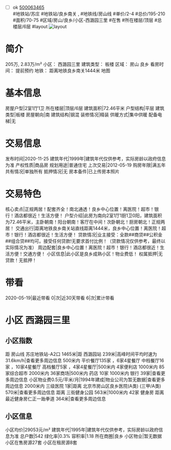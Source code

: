 - [ ] ok [500063465](https://bj.5i5j.com/ershoufang/500063465.html)  
 #地铁站/苏庄 #地铁站/良乡南关 ,  #地铁线/房山线
#单价/2-4 #总价/195-210 #面积/70-75   #区域/房山/良乡/小区-西潞园三里 #在售 #所在楼层/顶层 #总楼层/6层 #layout 
![layout](http://image2.5i5j.com//group2/M00/31/0D/CgqJNFzgxayAc2KHAACL5mwTFf8716.jpg_P5.jpg) 
# 简介 
 205万,  2.83万/m² 
小区： 西潞园三里
建筑类型： 板楼
区域： 房山 良乡
看房时间： 提前预约
地铁： 距离地铁良乡南关1444米 地图
# 基本信息 
 房屋户型|2室1厅1卫
所在楼层|顶层/6层
建筑面积|72.46平米
户型结构|平层
建筑类型|板楼
房屋朝向|南
建筑结构|钢混
装修情况|精装
供暖方式|集中供暖
配备电梯|无
# 交易信息 
 发布时间|2020-11-25
建筑年代|1999年|建筑年代仅供参考，实际房龄以政府信息为准
产权性质|商品房
规划用途|普通住宅
上次交易|2012-05-19
购房年限|满五年
共有情况|单独所有
抵押情况|无
房本备件|已上传房本照片
# 交易特色 
 核心卖点|正规两居！配套齐全！南北通透！良乡中心位置！离医院！超市！银行！酒店都很近！生活方便！
户型介绍|此房为南向2室1厅1厨1卫0阳，建筑面积为72.46平米，主卧朝南！阳台朝南！客厅在中间！次卧朝北！厨房朝北！正规两居！
交通出行|距离地铁良乡南关站直线距离1444米，良乡中心位置！离医院！超市！银行！酒店都很近！生活方便！
贷款情况|业主接受：全款##商贷##公积金##组合贷##均可。接受任何贷款!无要求首付比例！（贷款情况仅供参考，最终以实际情况为准）
周边配套|良乡中心位置！离医院！超市！银行！酒店都很近！生活方便！交通方便！
小区信息|此小区是良乡成熟小区！物业费低！
权属抵押|无贷款！无抵押！
# 带看 
 2020-05-19|最近带看	 0|次|近30天带看	 6|次|累计带看
# 小区 西潞园三里
## 小区指数 
 距 房山线 苏庄地铁站-A2口 1465米|距 西潞园站 239米|高峰时间平均时速为31.6km/h|查看更多周边信息
500米内 平价餐厅135家 ，6家4星餐厅
中档餐厅16家 ，10家4星餐厅
高档餐厅5家 ，4家4星餐厅|500米内 4家便利店
1000米内 85家综合超市
2000米内 36家商场|500米内 药店 10家
1000米内 银行 39家|查看更多周边信息
小区物业费0.5元/平米/月|1994年建成|物业公司为暂无数据|查看更多周边信息
2000米内 三级医院 1家|距离 北京市房山区良乡医院(A类) (三甲/A类) 570米|查看更多周边信息
距离 三街健身公园 563米|1000米内 42家 健身房
距离最近健身房仁正一跆拳道 364米|查看更多周边信息
## 小区信息 
 小区均价|29053元/m²
建筑年代|1995年|建筑年代仅供参考，实际房龄以政府信息为准
总户数|542
绿化率|0.3%
容积率|1.18
所在商圈|良乡
小区物业|暂无数据
小区在售房源27套
小区在租房源8套
